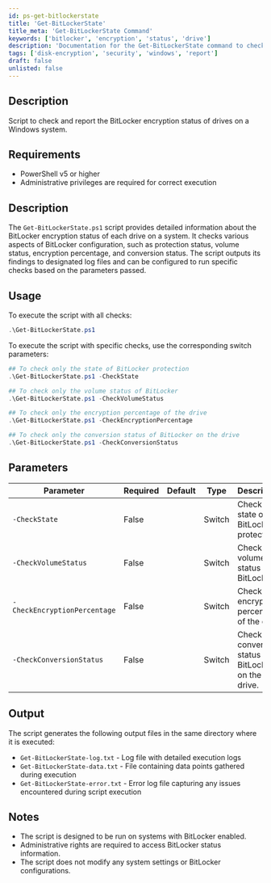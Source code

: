 ```yaml
---
id: ps-get-bitlockerstate
title: 'Get-BitLockerState'
title_meta: 'Get-BitLockerState Command'
keywords: ['bitlocker', 'encryption', 'status', 'drive']
description: 'Documentation for the Get-BitLockerState command to check and report the BitLocker encryption status of drives on a Windows system.'
tags: ['disk-encryption', 'security', 'windows', 'report']
draft: false
unlisted: false
---
```


## Description
Script to check and report the BitLocker encryption status of drives on a Windows system.

## Requirements
- PowerShell v5 or higher
- Administrative privileges are required for correct execution

## Description
The `Get-BitLockerState.ps1` script provides detailed information about the BitLocker encryption status of each drive on a system. It checks various aspects of BitLocker configuration, such as protection status, volume status, encryption percentage, and conversion status. The script outputs its findings to designated log files and can be configured to run specific checks based on the parameters passed.

## Usage
To execute the script with all checks:
```powershell
.\Get-BitLockerState.ps1
```

To execute the script with specific checks, use the corresponding switch parameters:
```powershell
## To check only the state of BitLocker protection
.\Get-BitLockerState.ps1 -CheckState

## To check only the volume status of BitLocker
.\Get-BitLockerState.ps1 -CheckVolumeStatus

## To check only the encryption percentage of the drive
.\Get-BitLockerState.ps1 -CheckEncryptionPercentage

## To check only the conversion status of BitLocker on the drive
.\Get-BitLockerState.ps1 -CheckConversionStatus
```

## Parameters
| Parameter                  | Required | Default | Type    | Description                                                   |
|----------------------------|----------|---------|---------|---------------------------------------------------------------|
| `-CheckState`              | False    |         | Switch  | Check the state of BitLocker protection.                      |
| `-CheckVolumeStatus`       | False    |         | Switch  | Check the volume status of BitLocker.                         |
| `-CheckEncryptionPercentage` | False  |         | Switch  | Check the encryption percentage of the drive.                 |
| `-CheckConversionStatus`   | False    |         | Switch  | Check the conversion status of BitLocker on the drive.        |

## Output
The script generates the following output files in the same directory where it is executed:
- `Get-BitLockerState-log.txt` - Log file with detailed execution logs
- `Get-BitLockerState-data.txt` - File containing data points gathered during execution
- `Get-BitLockerState-error.txt` - Error log file capturing any issues encountered during script execution

## Notes
- The script is designed to be run on systems with BitLocker enabled.
- Administrative rights are required to access BitLocker status information.
- The script does not modify any system settings or BitLocker configurations.




